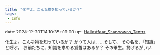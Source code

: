 ```yaml
---
title: "化生よ。こんな物を知っているか？"
tags:
 - Info
---
```


date: 2024-12-20T14:10:35+09:00
up:: [Hellestfear_Shanoowno_Tentra](Bar/Novel/Nacaria/Hellestfear_Shanoowno_Tentra.md)

化生よ。こんな物を知っているか？
かつて人は…
…そして、
その名を、「知識」と呼ぶ。
お前たちに、知識を求める覚悟はあるか？
その畢生。掲げるがいい